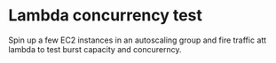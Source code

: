 # Lambda concurrency test

Spin up a few EC2 instances in an autoscaling group and fire traffic att lambda to test burst capacity and concurerncy.
